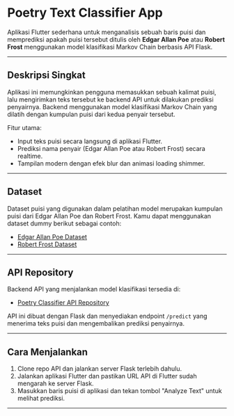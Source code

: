 # Poetry Text Classifier App

Aplikasi Flutter sederhana untuk menganalisis sebuah baris puisi dan memprediksi apakah puisi tersebut ditulis oleh **Edgar Allan Poe** atau **Robert Frost** menggunakan model klasifikasi Markov Chain berbasis API Flask.

---

## Deskripsi Singkat

Aplikasi ini memungkinkan pengguna memasukkan sebuah kalimat puisi, lalu mengirimkan teks tersebut ke backend API untuk dilakukan prediksi penyairnya. Backend menggunakan model klasifikasi Markov Chain yang dilatih dengan kumpulan puisi dari kedua penyair tersebut.

Fitur utama:

- Input teks puisi secara langsung di aplikasi Flutter.
- Prediksi nama penyair (Edgar Allan Poe atau Robert Frost) secara realtime.
- Tampilan modern dengan efek blur dan animasi loading shimmer.

---

## Dataset

Dataset puisi yang digunakan dalam pelatihan model merupakan kumpulan puisi dari Edgar Allan Poe dan Robert Frost. Kamu dapat menggunakan dataset dummy berikut sebagai contoh:

- [Edgar Allan Poe Dataset](https://raw.githubusercontent.com/fahmi54321/markov_models_text_classification/refs/heads/main/edgar_allan_poe.txt)
- [Robert Frost Dataset](https://raw.githubusercontent.com/fahmi54321/markov_models_text_classification/refs/heads/main/robert_frost)

---

## API Repository

Backend API yang menjalankan model klasifikasi tersedia di:

- [Poetry Classifier API Repository](https://github.com/fahmi54321/markov_models_text_classification.git)

API ini dibuat dengan Flask dan menyediakan endpoint `/predict` yang menerima teks puisi dan mengembalikan prediksi penyairnya.

---

## Cara Menjalankan

1. Clone repo API dan jalankan server Flask terlebih dahulu.
2. Jalankan aplikasi Flutter dan pastikan URL API di Flutter sudah mengarah ke server Flask.
3. Masukkan baris puisi di aplikasi dan tekan tombol "Analyze Text" untuk melihat prediksi.

---
